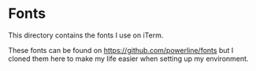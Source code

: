# Fonts

This directory contains the fonts I use on iTerm.

These fonts can be found on https://github.com/powerline/fonts but I cloned them here to make my life easier when setting up my environment.